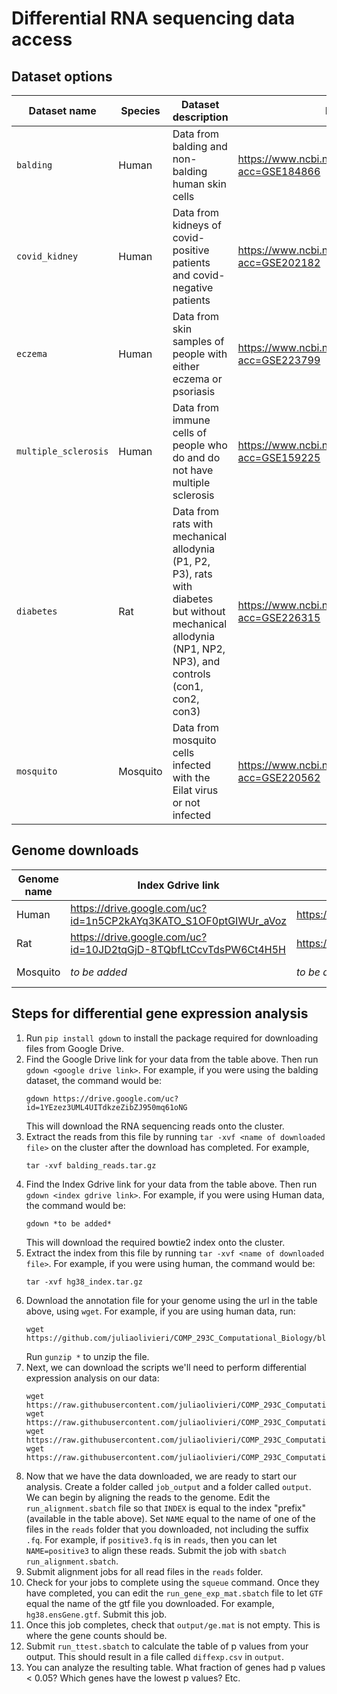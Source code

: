 # Differential RNA sequencing data access

## Dataset options

Dataset name | Species | Dataset description | Dataset link | Google Drive link
--|--|--|--|--
`balding` | Human | Data from balding and non-balding human skin cells  | https://www.ncbi.nlm.nih.gov/geo/query/acc.cgi?acc=GSE184866 | https://drive.google.com/uc?id=1YEzez3UML4UITdkzeZibZJ950mq61oNG 
`covid_kidney` | Human | Data from kidneys of covid-positive patients and covid-negative patients | https://www.ncbi.nlm.nih.gov/geo/query/acc.cgi?acc=GSE202182 | https://drive.google.com/uc?id=1x31euzPC7dT24DG2eJ5NaIQaUXi1Usj7 
`eczema` | Human | Data from skin samples of people with either eczema or psoriasis | https://www.ncbi.nlm.nih.gov/geo/query/acc.cgi?acc=GSE223799 | https://drive.google.com/uc?id=1lE-Pv6VwePMzwKG3zfCdRD2rLj1fLbyw 
`multiple_sclerosis` | Human | Data from immune cells of people who do and do not have multiple sclerosis| https://www.ncbi.nlm.nih.gov/geo/query/acc.cgi?acc=GSE159225 | https://drive.google.com/uc?id=1uzUa5EvpMsCCbOsv5uNsqfH5pva5I9q1 
`diabetes` | Rat | Data from rats with mechanical allodynia (P1, P2, P3), rats with diabetes but without mechanical allodynia (NP1, NP2, NP3), and controls (con1, con2, con3)| https://www.ncbi.nlm.nih.gov/geo/query/acc.cgi?acc=GSE226315 | https://drive.google.com/uc?id=1mbQNKM91E1UHDQD3tCcHtP7yCEyaC-kI 
`mosquito` | Mosquito | Data from mosquito cells infected with the Eilat virus or not infected | https://www.ncbi.nlm.nih.gov/geo/query/acc.cgi?acc=GSE220562 | https://drive.google.com/uc?id=1_LAGQ2Rf8FqKvNVY9Tvtqgq2oajxc8Ln 

## Genome downloads

Genome name | Index Gdrive link | gtf link | index prefix
--|--|--|--
Human | https://drive.google.com/uc?id=1n5CP2kAYq3KATO_S1OF0ptGIWUr_aVoz | https://github.com/juliaolivieri/COMP_293C_Computational_Biology/blob/main/project/differential_rnaseq/hg38.ensGene.gtf.gz | `hg38/hg38`
Rat | https://drive.google.com/uc?id=10JD2tqGjD-8TQbfLtCcvTdsPW6Ct4H5H | https://github.com/juliaolivieri/COMP_293C_Computational_Biology/blob/main/project/differential_rnaseq/rn6.ensGene.gtf.gz| `rn6/rn6`
Mosquito |*to be added* | *to be added*| *to be added*

## Steps for differential gene expression analysis

1. Run `pip install gdown` to install the package required for downloading files from Google Drive.
1. Find the Google Drive link for your data from the table above. Then run `gdown <google drive link>`. For example, if you were using the balding dataset, the command would be:
   ```
   gdown https://drive.google.com/uc?id=1YEzez3UML4UITdkzeZibZJ950mq61oNG
   ```
   This will download the RNA sequencing reads onto the cluster.
1. Extract the reads from this file by running `tar -xvf <name of downloaded file>` on the cluster after the download has completed. For example,
   ```
   tar -xvf balding_reads.tar.gz
   ```
1. Find the Index Gdrive link for your data from the table above. Then run `gdown <index gdrive link>`. For example, if you were using Human data, the command would be:
   ```
   gdown *to be added*
   ```
   This will download the required bowtie2 index onto the cluster.
1. Extract the index from this file by running `tar -xvf <name of downloaded file>`. For example, if you were using human, the command would be:
   ```
   tar -xvf hg38_index.tar.gz
   ```
1. Download the annotation file for your genome using the url in the table above, using `wget`. For example, if you are using human data, run:
   ```
   wget https://github.com/juliaolivieri/COMP_293C_Computational_Biology/blob/main/project/differential_rnaseq/hg38.ensGene.gtf.gz
   ```
   Run `gunzip *` to unzip the file.
1. Next, we can download the scripts we'll need to perform differential expression analysis on our data:
   ```
   wget https://raw.githubusercontent.com/juliaolivieri/COMP_293C_Computational_Biology/main/project/differential_rnaseq/run_alignment.sbatch
   wget https://raw.githubusercontent.com/juliaolivieri/COMP_293C_Computational_Biology/main/project/differential_rnaseq/run_gene_exp_mat.sbatch
   wget https://raw.githubusercontent.com/juliaolivieri/COMP_293C_Computational_Biology/main/project/differential_rnaseq/run_ttest.sbatch
   wget https://raw.githubusercontent.com/juliaolivieri/COMP_293C_Computational_Biology/main/project/differential_rnaseq/t_test.py
   ```
1. Now that we have the data downloaded, we are ready to start our analysis. Create a folder called `job_output` and a folder called `output`. We can begin by aligning the reads to the genome. Edit the `run_alignment.sbatch` file so that `INDEX` is equal to the index "prefix" (available in the table above). Set `NAME` equal to the name of one of the files in the `reads` folder that you downloaded, not including the suffix `.fq`. For example, if `positive3.fq` is in  `reads`, then you can let `NAME=positive3` to align these reads. Submit the job with `sbatch run_alignment.sbatch`.
1. Submit alignment jobs for all read files in the `reads` folder.
1. Check for your jobs to complete using the `squeue` command. Once they have completed, you can edit the `run_gene_exp_mat.sbatch` file to let `GTF` equal the name of the gtf file you downloaded. For example, `hg38.ensGene.gtf`. Submit this job.
1. Once this job completes, check that `output/ge.mat` is not empty. This is where the gene counts should be.
1. Submit `run_ttest.sbatch` to calculate the table of p values from your output. This should result in a file called `diffexp.csv` in `output`.
1. You can analyze the resulting table. What fraction of genes had p values < 0.05? Which genes have the lowest p values? Etc.

<!--
## Create conda environment
We'll start by downloading the software necessary to download the data into a new conda environment. Run each of the following commands (each one will take a bit of time, and you may need to type `y` to verify that you want to install the packages). 

```
conda create --name sratools
conda activate sratools
conda install -c bioconda sra-tools=3.0.3
```

## Submit downloading jobs

1. Find the "Dataset name" of the dataset you want to use from the table above.
1. Download the `AccList` file for your specific dataset onto the cluster:
   ```
   wget https://raw.githubusercontent.com/juliaolivieri/COMP_293C_Computational_Biology/main/project/differential_rnaseq/<dataset name>_AccList.txt
   ```
   For example, to download the `balding` file you would run:
   ```
   wget https://raw.githubusercontent.com/juliaolivieri/COMP_293C_Computational_Biology/main/project/differential_rnaseq/balding_AccList.txt
   ```
1. Download the script that will submit download jobs:
   ```
   wget https://raw.githubusercontent.com/juliaolivieri/COMP_293C_Computational_Biology/main/project/differential_rnaseq/sraWrapper.sh
   ```
1. Run this script using your `AccList` file:
   ```
   bash sraWrapper.sh <dataset name>_AccList.txt
   ```
   For example, to download the `balding` file you would run:
   ```
   bash sraWrapper.sh balding_AccList.txt
   ```
1. The files should be starting to download. If you run `squeue`, you should see a bunch of jobs submitted under your username. Wait until all the jobs have finished running (this can take several hours).

NOTE: If this doesn't work, you can try downloading the files using `wget`. Try running the following command for each SRR number in the `AccList` file:

```
wget https://sra-pub-run-odp.s3.amazonaws.com/sra/<SRR number>/<SRR number>
```

For example, to download the file corresponding to `SRR16089879` the command would be:

```
wget https://sra-pub-run-odp.s3.amazonaws.com/sra/SRR16089879/SRR16089879
```

Then you can use `fastq-dump` to unpack the file:

```
fastq-dump --split-files --gzip <SRR number>
```

For example, if the SRR number was `SRR16089879` the command would be:
```
fastq-dump --split-files --gzip SRR16089879
```

## Renaming files

The files will have cryptic names beginning with `SRR`. There should be a file with the suffix `_1.fastq.gz` and one with the suffix `_2.fastq.gz` for each SRR number. It can be useful to give these files more informative names.

1.  Check the label of each file in the `<dataset name>_labels.csv` file in this GitHub folder.
1. To rename a file from `old_name.fastq.gz` to `new_name.fastq.gz`, we can use this command `mv old_name.fastq.gz new_name.fastq.gz`. For example, to rename `SRR16089879_1.fastq.gz` as `non_balding_C_1.fastq.gz`, you can run:
   ```
   mv SRR16089879_1.fastq.gz non_balding_C_1.fastq.gz
   ```
1. Rename each of your files according to their label.

## Creating the index

In the differential expression assignment from homework 6, we used an "index" to align the reads to the genome. We only aligned reads to one chromosome to save time. For the the project, you will create your own index file to align with. 

1. We'll start by downloading the fasta file for the human genome. Run the following command to download an sbatch file that includes the command to download the human genome:
   ```
   wget https://raw.githubusercontent.com/juliaolivieri/COMP_293C_Computational_Biology/main/project/download_genomes/run_get_genome.sbatch
   ```
1. Next, run `sbatch run_get_genome.sbatch`. This will submit a job to download the fasta file from the human genome in a file called `hg38`. Wait until this job completes (you can check its progress with `squeue`). It may take a few hours.
1. Once the genome is downloaded, we're ready to create our Bowtie2 index. Download the script to create the index by running:
   ```
   wget https://raw.githubusercontent.com/juliaolivieri/COMP_293C_Computational_Biology/main/project/differential_rnaseq/run_index.sbatch
   ```
1. Submit the script to create the index and wait for it to complete: `sbatch run_index.sbatch`.

-->
